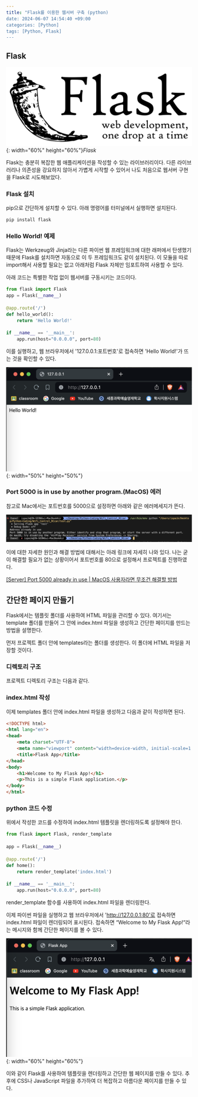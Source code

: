 ```yaml
---
title: "Flask를 이용한 웹서버 구축 (python)
date: 2024-06-07 14:54:40 +09:00
categories: [Python]
tags: [Python, Flask]
---
```


## Flask
![flask_img](/assets/img/flask.jpg){: width="60%" height="60%"}*Flask* 

Flask는 충분히 복잡한 웹 애플리케이션을 작성할 수 있는 라이브러리이다. 다른 라이브러리나 의존성을 강요하지 않아서 가볍게 시작할 수 있어서 나도 처음으로 웹서버 구현을 Flask로 시도해보았다.

### Flask 설치
pip으로 간단하게 설치할 수 있다. 아래 명령어를 터미널에서 실행하면 설치된다.

```python
pip install flask
```

### Hello World! 예제
Flask는 Werkzeug와 Jinja라는 다른 파이썬 웹 프레임워크에 대한 래퍼에서 탄생했기 때문에 Flask를 설치하면 자동으로 이 두 프레임워크도 같이 설치된다. 이 모듈을 따로 import해서 사용할 필요는 없고 아래처럼 Flask 자체만 임포트하여 사용할 수 있다.

아래 코드는 특별한 작업 없이 웹서버를 구동시키는 코드이다.


```python
from flask import Flask
app = Flask(__name__)
 
@app.route('/')
def hello_world():
    return 'Hello World!'
 
if __name__ == '__main__':
    app.run(host="0.0.0.0", port=80)
```


이를 실행하고, 웹 브라우저에서 '127.0.0.1:포트번호'로 접속하면 'Hello World!'가 뜨는 것을 확인할 수 있다.

![flask_helloworld.png](/assets/img/flask_helloworld.png){: width="50%" height="50%"}


### Port 5000 is in use by another program.(MacOS) 에러
참고로 Mac에서는 포트번호를 5000으로 설정하면 아래와 같은 에러메세지가 뜬다.

![port5000error.png](/assets/img/port5000error.png)

이에 대한 자세한 원인과 해결 방법에 대해서는 아래 링크에 자세히 나와 있다. 나는 굳이 해결할 필요가 없는 상황이어서 포트번호를 80으로 설정해서 프로젝트를 진행하였다.

<a href="https://algoroot.tistory.com/44">[Server] Port 5000 already in use | MacOS 사용자라면 무조건 해결할 방법</a>


## 간단한 페이지 만들기
Flask에서는 템플릿 폴더를 사용하여 HTML 파일을 관리할 수 있다. 여기서는 template 폴더를 만들어 그 안에 index.html 파일을 생성하고 간단한 페이지를 만드는 방법을 설명한다.

먼저 프로젝트 폴더 안에 templates라는 폴더를 생성한다. 이 폴더에 HTML 파일을 저장할 것이다.

### 디렉토리 구조
프로젝트 디렉토리 구조는 다음과 같다.


### index.html 작성
이제 templates 폴더 안에 index.html 파일을 생성하고 다음과 같이 작성하면 된다.
```html
<!DOCTYPE html>
<html lang="en">
<head>
    <meta charset="UTF-8">
    <meta name="viewport" content="width=device-width, initial-scale=1.0">
    <title>Flask App</title>
</head>
<body>
    <h1>Welcome to My Flask App!</h1>
    <p>This is a simple Flask application.</p>
</body>
</html>
```


### python 코드 수정
위에서 작성한 코드를 수정하여 index.html 템플릿을 렌더링하도록 설정해야 한다.

```python
from flask import Flask, render_template

app = Flask(__name__)

@app.route('/')
def home():
    return render_template('index.html')

if __name__ == '__main__':
    app.run(host="0.0.0.0", port=80)
```

render_template 함수를 사용하여 index.html 파일을 렌더링한다.


이제 파이썬 파일을 실행하고 웹 브라우저에서 'http://127.0.0.1:80'로 접속하면 index.html 파일이 렌더링되어 표시된다.
접속하면 “Welcome to My Flask App!“라는 메시지와 함께 간단한 페이지를 볼 수 있다.

![flask_ex.png](/assets/img/flask_ex.png){: width="60%" height="60%"}

이와 같이 Flask를 사용하여 템플릿을 렌더링하고 간단한 웹 페이지를 만들 수 있다. 추후에 CSS나 JavaScript 파일을 추가하여 더 복잡하고 아름다운 페이지를 만들 수 있다.